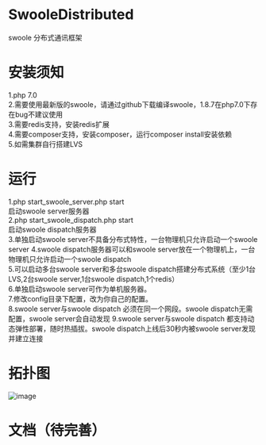 # SwooleDistributed
swoole 分布式通讯框架
# 安装须知
  1.php 7.0  
  2.需要使用最新版的swoole，请通过github下载编译swoole，1.8.7在php7.0下存在bug不建议使用  
  3.需要redis支持，安装redis扩展  
  4.需要composer支持，安装composer，运行composer install安装依赖  
  5.如需集群自行搭建LVS  
# 运行
  1.php start_swoole_server.php start  
    启动swoole server服务器  
  2.php start_swoole_dispatch.php start  
    启动swoole dispatch服务器  
  3.单独启动swoole server不具备分布式特性，一台物理机只允许启动一个swoole server 
  4.swoole dispatch服务器可以和swoole server放在一个物理机上，一台物理机只允许启动一个swoole dispatch  
  5.可以启动多台swoole server和多台swoole dispatch搭建分布式系统（至少1台LVS,2台swoole server,1台swoole dispatch,1个redis）  
  6.单独启动swoole server可作为单机服务器。  
  7.修改config目录下配置，改为你自己的配置。  
  8.swoole server与swoole dispatch 必须在同一个网段。swoole dispatch无需配置，swoole server会自动发现 
  9.swoole server与swoole dispatch 都支持动态弹性部署，随时热插拔。swoole dispatch上线后30秒内被swoole server发现并建立连接  
# 拓扑图
  ![image](https://github.com/tmtbe/SwooleDistributed/blob/master/screenshots/topological-graph.jpg)
# 文档（待完善）
    


